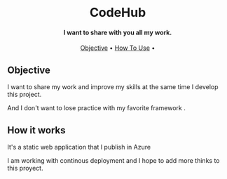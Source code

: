 
<h1 align="center">
  <br>
  <a href="http://www.amitmerchant.com/electron-markdownify"><i class="fa-brands fa-angular fa-2xl" style="color: #1A3AED"></i></a>
  <br>
  CodeHub
  <br>
</h1>

<h4 align="center">I want to share with you all my work.</h4>

<p align="center">
  <a href="#objective">Objective</a> •
  <a href="#how-it-works">How To Use</a> •
</p>


## Objective

I want to share my work and improve my skills at the same time I develop this project.

And I don't want to lose practice with my favorite framework .

## How it works

It's a static web application that I publish in Azure

I am working with continous deployment and I hope to add more thinks to this proyect.